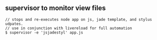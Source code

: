 ## supervisor to monitor view files
  
	// stops and re-executes node app on js, jade template, and stylus udpates.
	// use in conjunction with livereload for full automation
	$ supervisor -e 'jsjadestyl' app.js

